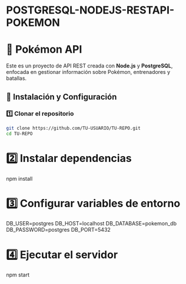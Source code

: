 # POSTGRESQL-NODEJS-RESTAPI-POKEMON
# 🐉 Pokémon API

Este es un proyecto de API REST creada con **Node.js** y **PostgreSQL**, enfocada en gestionar información sobre Pokémon, entrenadores y batallas.

## 🚀 Instalación y Configuración

### 1️⃣ Clonar el repositorio  
```sh
git clone https://github.com/TU-USUARIO/TU-REPO.git
cd TU-REPO
```
# 2️⃣ Instalar dependencias
npm install
# 3️⃣ Configurar variables de entorno
DB_USER=postgres
DB_HOST=localhost
DB_DATABASE=pokemon_db
DB_PASSWORD=postgres
DB_PORT=5432
# 4️⃣ Ejecutar el servidor
npm start


